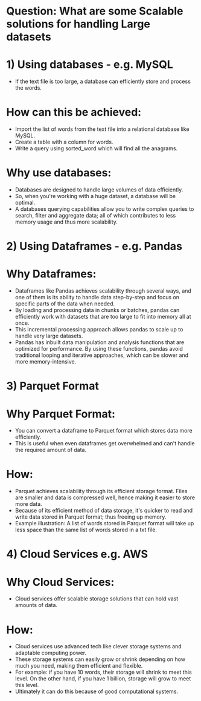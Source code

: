 # Question: What are some Scalable solutions for handling Large datasets

# 1) Using databases - e.g. MySQL
- If the text file is too large, a database can efficiently store and process the words.

# How can this be achieved:
- Import the list of words from the text file into a relational database like MySQL.
- Create a table with a column for words.
- Write a query using sorted_word which will find all the anagrams.

# Why use databases:
- Databases are designed to handle large volumes of data efficiently. 
- So, when you're working with a huge dataset, a database will be optimal.
- A databases querying capabilities allow you to write complex queries to search, filter and aggregate data;
all of which contributes to less memory usage and thus more scalability.

# 2) Using Dataframes - e.g. Pandas
# Why Dataframes:
- Dataframes like Pandas achieves scalability through several ways, and one of them is its ability to 
handle data step-by-step and focus on specific parts of the data when needed.
- By loading and processing data in chunks or batches, pandas can efficiently work with datasets that are too large 
to fit into memory all at once.
- This incremental processing approach allows pandas to scale up to handle very large datasets.
- Pandas has inbuilt data manipulation and analysis functions that are optimized for performance. 
By using these functions, pandas avoid traditional looping and iterative approaches, which can be slower 
and more memory-intensive.

# 3) Parquet Format
# Why Parquet Format:
- You can convert a dataframe to Parquet format which stores data more efficiently.
- This is useful when even dataframes get overwhelmed and can't handle the required amount of data.

# How:
- Parquet achieves scalability through its efficient storage format. Files are smaller and data is compressed well, 
hence making it easier to store more data.
- Because of its efficient method of data storage, it's quicker to read and write data stored in Parquet format; 
thus freeing up memory.
- Example illustration: A list of words stored in Parquet format will take up less space than the same list of words 
stored in a txt file.

# 4) Cloud Services e.g. AWS
 # Why Cloud Services:
- Cloud services offer scalable storage solutions that can hold vast amounts of data.

# How:
- Cloud services use advanced tech like clever storage systems and adaptable computing power.
- These storage systems can easily grow or shrink depending on how much you need, making them efficient and flexible.
- For example: if you have 10 words, their storage will shrink to meet this level. On the other hand, if you have 1 billion, storage will grow to meet this level.
- Ultimately it can do this because of good computational systems.
